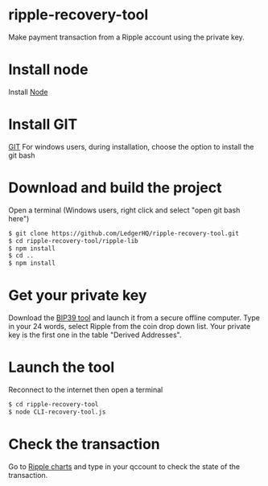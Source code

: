  # ripple-recovery-tool
Make payment transaction from a Ripple account using the private key.

 
# Install node
Install [Node](https://nodejs.org/en/)

# Install GIT
[GIT](https://git-scm.com/)
For windows users, during installation, choose the option to install the git bash

# Download and build the project
Open a terminal (Windows users, right click and select "open git bash here")
```sh
$ git clone https://github.com/LedgerHQ/ripple-recovery-tool.git
$ cd ripple-recovery-tool/ripple-lib
$ npm install
$ cd ..
$ npm install
```

# Get your private key
Download the [BIP39 tool](https://github.com/iancoleman/bip39/raw/master/bip39-standalone.html) and launch it from a secure offline computer. Type in your 24 words, select Ripple from the coin drop down list. Your private key is the first one in the table "Derived Addresses".

# Launch the tool
Reconnect to the internet then open a terminal
```sh
$ cd ripple-recovery-tool
$ node CLI-recovery-tool.js
```

# Check the transaction
Go to [Ripple charts](https://xrpcharts.ripple.com/#/graph) and type in your qccount to check the state of the transaction.
